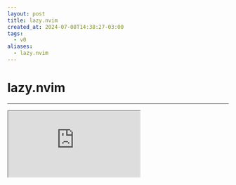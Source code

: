 ```yaml
---
layout: post
title: lazy.nvim
created_at: 2024-07-08T14:38:27-03:00
tags:
  - v0
aliases:
  - lazy.nvim
---
```

# lazy.nvim
---

<iframe src="https://raw.githubusercontent.com/folke/lazy.nvim/main/README.md#✨ Features"></iframe>
